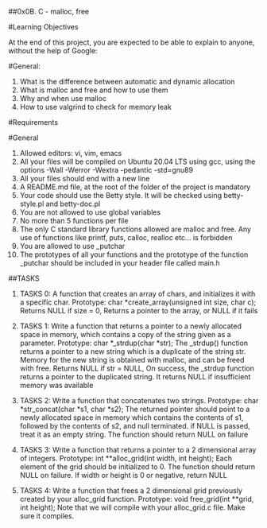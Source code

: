 ##0x0B. C - malloc, free

#Learning Objectives

At the end of this project, you are expected to be able to explain to anyone, without the help of Google:

#General:

1. What is the difference between automatic and dynamic allocation
2. What is malloc and free and how to use them
3. Why and when use malloc
4. How to use valgrind to check for memory leak

#Requirements

#General

1. Allowed editors: vi, vim, emacs
2. All your files will be compiled on Ubuntu 20.04 LTS using gcc, using the options -Wall -Werror -Wextra -pedantic -std=gnu89
3. All your files should end with a new line
4. A README.md file, at the root of the folder of the project is mandatory
5. Your code should use the Betty style. It will be checked using betty-style.pl and betty-doc.pl
6. You are not allowed to use global variables
7. No more than 5 functions per file
8. The only C standard library functions allowed are malloc and free. Any use of functions like printf, puts, calloc, realloc etc… is forbidden
9. You are allowed to use _putchar
10. The prototypes of all your functions and the prototype of the function _putchar should be included in your header file called main.h


##TASKS

1. TASKS 0: A function that creates an array of chars, and initializes it with a specific char. Prototype: char *create_array(unsigned int size, char c); Returns NULL if size = 0, Returns a pointer to the array, or NULL if it fails

2. TASKS 1: Write a function that returns a pointer to a newly allocated space in memory, which contains a copy of the string given as a parameter. Prototype: char *_strdup(char *str); The _strdup() function returns a pointer to a new string which is a duplicate of the string str. Memory for the new string is obtained with malloc, and can be freed with free. Returns NULL if str = NULL, On success, the _strdup function returns a pointer to the duplicated string. It returns NULL if insufficient memory was available

3. TASKS 2: Write a function that concatenates two strings. Prototype: char *str_concat(char *s1, char *s2); The returned pointer should point to a newly allocated space in memory which contains the contents of s1, followed by the contents of s2, and null terminated. if NULL is passed, treat it as an empty string. The function should return NULL on failure

4. TASKS 3: Write a function that returns a pointer to a 2 dimensional array of integers. Prototype: int **alloc_grid(int width, int height); Each element of the grid should be initialized to 0. The function should return NULL on failure. If width or height is 0 or negative, return NULL

5. TASKS 4: Write a function that frees a 2 dimensional grid previously created by your alloc_grid function. Prototype: void free_grid(int **grid, int height); Note that we will compile with your alloc_grid.c file. Make sure it compiles.
